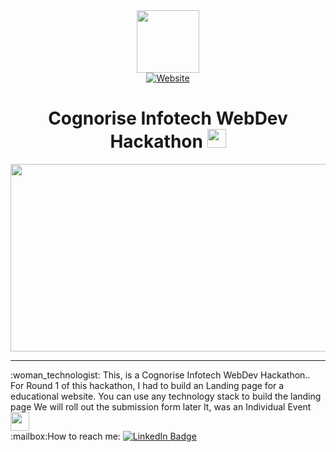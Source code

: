 <div id="header" align="center">
  <a href="https://cognoriseinfotech.com/hackathon">
    <img src="https://encrypted-tbn0.gstatic.com/images?q=tbn:ANd9GcRkJih-xXA3OM88NOYQbXupwACDGavTkwvmOQ&usqp=CAU" width="100"/>
  </a><br>
    <a href="https://ayssh.netlify.app">
      <img src="https://img.shields.io/badge/Website-blue?logo=dependabot" alt="Website"/>
  </a><br>
        <img src="https://komarev.com/ghpvc/?username=aysh01&style=flat-square&color=blue" alt=""/>
<h1>Cognorise Infotech WebDev Hackathon
  <img src="https://media.giphy.com/media/hvRJCLFzcasrR4ia7z/giphy.gif" width="30px"/>
</h1>
    <div align="center">
  <img src="https://media.giphy.com/media/3oKIPEqDGUULpEU0aQ/giphy.gif" width="600" height="300"/><br>
      <hr>
      <div align="left">
:woman_technologist: This, is a Cognorise Infotech WebDev Hackathon..<br>
      For Round 1 of this hackathon, I had to build an Landing page for a educational website.
You can use any technology stack to build the landing page
We will roll out the submission form later
It, was an Individual Event <img src="https://media.giphy.com/media/WUlplcMpOCEmTGBtBW/giphy.gif" width="30"><br>
:mailbox:How to reach me: <a href="https://www.linkedin.com/in/aayush-kantak-88a7b4271?utm_source=share&utm_campaign=share_via&utm_content=profile&utm_medium=android_app">
    <img src="https://img.shields.io/badge/LinkedIn-blue?style=for-the-badge&logo=linkedin&logoColor=white" alt="LinkedIn Badge"/>
  </a><br>
      </div>
</div>
</div>
